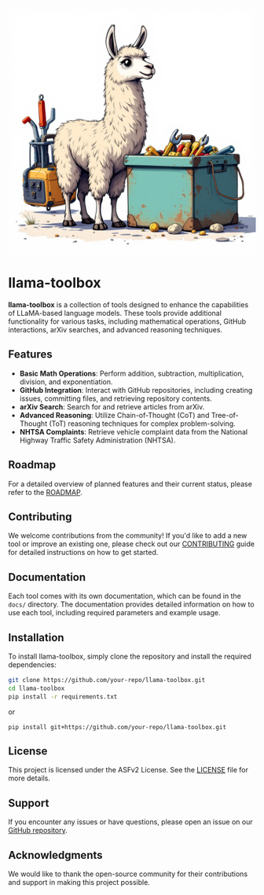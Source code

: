 ![llama-toolbox logo](./llama_toolbox.jpeg)  
  
# llama-toolbox  
  
**llama-toolbox** is a collection of tools designed to enhance the capabilities of LLaMA-based language models. These tools provide additional functionality for various tasks, including mathematical operations, GitHub interactions, arXiv searches, and advanced reasoning techniques.  
  
## Features  
  
- **Basic Math Operations**: Perform addition, subtraction, multiplication, division, and exponentiation.  
- **GitHub Integration**: Interact with GitHub repositories, including creating issues, committing files, and retrieving repository contents.  
- **arXiv Search**: Search for and retrieve articles from arXiv.  
- **Advanced Reasoning**: Utilize Chain-of-Thought (CoT) and Tree-of-Thought (ToT) reasoning techniques for complex problem-solving.  
- **NHTSA Complaints**: Retrieve vehicle complaint data from the National Highway Traffic Safety Administration (NHTSA).  
  
## Roadmap  
  
For a detailed overview of planned features and their current status, please refer to the [ROADMAP](./ROADMAP.md).  
  
## Contributing  
  
We welcome contributions from the community! If you'd like to add a new tool or improve an existing one, please check out our [CONTRIBUTING](./CONTRIBUTING.md) guide for detailed instructions on how to get started.  
  
## Documentation  
  
Each tool comes with its own documentation, which can be found in the `docs/` directory. The documentation provides detailed information on how to use each tool, including required parameters and example usage.  
  
## Installation  
  
To install llama-toolbox, simply clone the repository and install the required dependencies:  
  
```bash  
git clone https://github.com/your-repo/llama-toolbox.git  
cd llama-toolbox  
pip install -r requirements.txt
```

or 

```
pip install git+https://github.com/your-repo/llama-toolbox.git
```

## License  
  
This project is licensed under the ASFv2 License. See the [LICENSE](./LICENSE) file for more details.  
  
## Support  
  
If you encounter any issues or have questions, please open an issue on our [GitHub repository](https://github.com/your-repo/llama-toolbox/issues).  
  
## Acknowledgments  
  
We would like to thank the open-source community for their contributions and support in making this project possible.  
